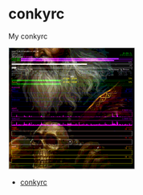 # conkyrc
My conkyrc

[![screenshot](screenshot-thumb.png)](screenshot.png)  
   * [conkyrc](.conkyrc)